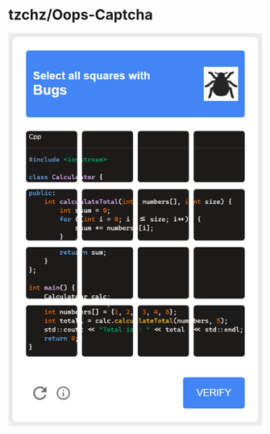 # tzchz/Oops-Captcha

![alt text](https://raw.githubusercontent.com/tzchz/Oops-Captcha/main/screenshot.png "Screenshot")